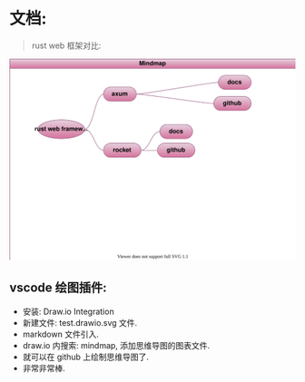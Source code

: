 # 文档:

> rust web 框架对比:

![rust-web](./rust-web.drawio.svg)

## vscode 绘图插件:

- 安装: Draw.io Integration
- 新建文件: test.drawio.svg 文件.
- markdown 文件引入.
- draw.io 内搜索: mindmap, 添加思维导图的图表文件.
- 就可以在 github 上绘制思维导图了.
- 非常非常棒.
